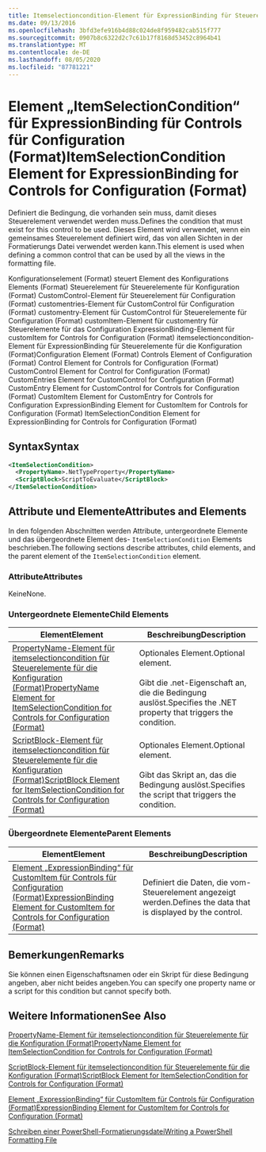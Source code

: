 ```yaml
---
title: Itemselectioncondition-Element für ExpressionBinding für Steuerelemente für die Konfiguration (Format) | Microsoft-Dokumentation
ms.date: 09/13/2016
ms.openlocfilehash: 3bfd3efe916b4d88c024de8f959482cab515f777
ms.sourcegitcommit: 0907b8c6322d2c7c61b17f8168d53452c8964b41
ms.translationtype: MT
ms.contentlocale: de-DE
ms.lasthandoff: 08/05/2020
ms.locfileid: "87781221"
---
```

# <a name="itemselectioncondition-element-for-expressionbinding-for-controls-for-configuration-format"></a><span data-ttu-id="1ecf7-102">Element „ItemSelectionCondition“ für ExpressionBinding für Controls für Configuration (Format)</span><span class="sxs-lookup"><span data-stu-id="1ecf7-102">ItemSelectionCondition Element for ExpressionBinding for Controls for Configuration (Format)</span></span>

<span data-ttu-id="1ecf7-103">Definiert die Bedingung, die vorhanden sein muss, damit dieses Steuerelement verwendet werden muss.</span><span class="sxs-lookup"><span data-stu-id="1ecf7-103">Defines the condition that must exist for this control to be used.</span></span> <span data-ttu-id="1ecf7-104">Dieses Element wird verwendet, wenn ein gemeinsames Steuerelement definiert wird, das von allen Sichten in der Formatierungs Datei verwendet werden kann.</span><span class="sxs-lookup"><span data-stu-id="1ecf7-104">This element is used when defining a common control that can be used by all the views in the formatting file.</span></span>

<span data-ttu-id="1ecf7-105">Konfigurationselement (Format) steuert Element des Konfigurations Elements (Format) Steuerelement für Steuerelemente für Konfiguration (Format) CustomControl-Element für Steuerelement für Configuration (Format) customentries-Element für CustomControl für Configuration (Format) customentry-Element für CustomControl für Steuerelemente für Configuration (Format) customItem-Element für customentry für Steuerelemente für das Configuration ExpressionBinding-Element für customItem for Controls for Configuration (Format) itemselectioncondition-Element für ExpressionBinding für Steuerelemente für die Konfiguration (Format)</span><span class="sxs-lookup"><span data-stu-id="1ecf7-105">Configuration Element (Format) Controls Element of Configuration (Format) Control Element for Controls for Configuration (Format) CustomControl Element for Control for Configuration (Format) CustomEntries Element for CustomControl for Configuration (Format) CustomEntry Element for CustomControl for Controls for Configuration (Format) CustomItem Element for CustomEntry for Controls for Configuration ExpressionBinding Element for CustomItem for Controls for Configuration (Format) ItemSelectionCondition Element for ExpressionBinding for Controls for Configuration (Format)</span></span>

## <a name="syntax"></a><span data-ttu-id="1ecf7-106">Syntax</span><span class="sxs-lookup"><span data-stu-id="1ecf7-106">Syntax</span></span>

```xml
<ItemSelectionCondition>
  <PropertyName>.NetTypeProperty</PropertyName>
  <ScriptBlock>ScriptToEvaluate</ScriptBlock>
</ItemSelectionCondition>
```

## <a name="attributes-and-elements"></a><span data-ttu-id="1ecf7-107">Attribute und Elemente</span><span class="sxs-lookup"><span data-stu-id="1ecf7-107">Attributes and Elements</span></span>

<span data-ttu-id="1ecf7-108">In den folgenden Abschnitten werden Attribute, untergeordnete Elemente und das übergeordnete Element des- `ItemSelectionCondition` Elements beschrieben.</span><span class="sxs-lookup"><span data-stu-id="1ecf7-108">The following sections describe attributes, child elements, and the parent element of the `ItemSelectionCondition` element.</span></span>

### <a name="attributes"></a><span data-ttu-id="1ecf7-109">Attribute</span><span class="sxs-lookup"><span data-stu-id="1ecf7-109">Attributes</span></span>

<span data-ttu-id="1ecf7-110">Keine</span><span class="sxs-lookup"><span data-stu-id="1ecf7-110">None.</span></span>

### <a name="child-elements"></a><span data-ttu-id="1ecf7-111">Untergeordnete Elemente</span><span class="sxs-lookup"><span data-stu-id="1ecf7-111">Child Elements</span></span>

|<span data-ttu-id="1ecf7-112">Element</span><span class="sxs-lookup"><span data-stu-id="1ecf7-112">Element</span></span>|<span data-ttu-id="1ecf7-113">Beschreibung</span><span class="sxs-lookup"><span data-stu-id="1ecf7-113">Description</span></span>|
|-------------|-----------------|
|[<span data-ttu-id="1ecf7-114">PropertyName-Element für itemselectioncondition für Steuerelemente für die Konfiguration (Format)</span><span class="sxs-lookup"><span data-stu-id="1ecf7-114">PropertyName Element for ItemSelectionCondition for Controls for Configuration (Format)</span></span>](./propertyname-element-for-itemseclectioncondition-for-controls-for-configuration-format.md)|<span data-ttu-id="1ecf7-115">Optionales Element.</span><span class="sxs-lookup"><span data-stu-id="1ecf7-115">Optional element.</span></span><br /><br /> <span data-ttu-id="1ecf7-116">Gibt die .net-Eigenschaft an, die die Bedingung auslöst.</span><span class="sxs-lookup"><span data-stu-id="1ecf7-116">Specifies the .NET property that triggers the condition.</span></span>|
|[<span data-ttu-id="1ecf7-117">ScriptBlock-Element für itemselectioncondition für Steuerelemente für die Konfiguration (Format)</span><span class="sxs-lookup"><span data-stu-id="1ecf7-117">ScriptBlock Element for ItemSelectionCondition for Controls for Configuration (Format)</span></span>](./scriptblock-element-for-itemseclectioncondition-for-controls-for-configuration-format.md)|<span data-ttu-id="1ecf7-118">Optionales Element.</span><span class="sxs-lookup"><span data-stu-id="1ecf7-118">Optional element.</span></span><br /><br /> <span data-ttu-id="1ecf7-119">Gibt das Skript an, das die Bedingung auslöst.</span><span class="sxs-lookup"><span data-stu-id="1ecf7-119">Specifies the script that triggers the condition.</span></span>|

### <a name="parent-elements"></a><span data-ttu-id="1ecf7-120">Übergeordnete Elemente</span><span class="sxs-lookup"><span data-stu-id="1ecf7-120">Parent Elements</span></span>

|<span data-ttu-id="1ecf7-121">Element</span><span class="sxs-lookup"><span data-stu-id="1ecf7-121">Element</span></span>|<span data-ttu-id="1ecf7-122">Beschreibung</span><span class="sxs-lookup"><span data-stu-id="1ecf7-122">Description</span></span>|
|-------------|-----------------|
|[<span data-ttu-id="1ecf7-123">Element „ExpressionBinding“ für CustomItem für Controls für Configuration (Format)</span><span class="sxs-lookup"><span data-stu-id="1ecf7-123">ExpressionBinding Element for CustomItem for Controls for Configuration (Format)</span></span>](./expressionbinding-element-for-customitem-for-controls-for-configuration-format.md)|<span data-ttu-id="1ecf7-124">Definiert die Daten, die vom-Steuerelement angezeigt werden.</span><span class="sxs-lookup"><span data-stu-id="1ecf7-124">Defines the data that is displayed by the control.</span></span>|

## <a name="remarks"></a><span data-ttu-id="1ecf7-125">Bemerkungen</span><span class="sxs-lookup"><span data-stu-id="1ecf7-125">Remarks</span></span>

<span data-ttu-id="1ecf7-126">Sie können einen Eigenschaftsnamen oder ein Skript für diese Bedingung angeben, aber nicht beides angeben.</span><span class="sxs-lookup"><span data-stu-id="1ecf7-126">You can specify one property name or a script for this condition but cannot specify both.</span></span>

## <a name="see-also"></a><span data-ttu-id="1ecf7-127">Weitere Informationen</span><span class="sxs-lookup"><span data-stu-id="1ecf7-127">See Also</span></span>

[<span data-ttu-id="1ecf7-128">PropertyName-Element für itemselectioncondition für Steuerelemente für die Konfiguration (Format)</span><span class="sxs-lookup"><span data-stu-id="1ecf7-128">PropertyName Element for ItemSelectionCondition for Controls for Configuration (Format)</span></span>](./propertyname-element-for-itemseclectioncondition-for-controls-for-configuration-format.md)

[<span data-ttu-id="1ecf7-129">ScriptBlock-Element für itemselectioncondition für Steuerelemente für die Konfiguration (Format)</span><span class="sxs-lookup"><span data-stu-id="1ecf7-129">ScriptBlock Element for ItemSelectionCondition for Controls for Configuration (Format)</span></span>](./scriptblock-element-for-itemseclectioncondition-for-controls-for-configuration-format.md)

[<span data-ttu-id="1ecf7-130">Element „ExpressionBinding“ für CustomItem für Controls für Configuration (Format)</span><span class="sxs-lookup"><span data-stu-id="1ecf7-130">ExpressionBinding Element for CustomItem for Controls for Configuration (Format)</span></span>](./expressionbinding-element-for-customitem-for-controls-for-configuration-format.md)

[<span data-ttu-id="1ecf7-131">Schreiben einer PowerShell-Formatierungsdatei</span><span class="sxs-lookup"><span data-stu-id="1ecf7-131">Writing a PowerShell Formatting File</span></span>](./writing-a-powershell-formatting-file.md)
